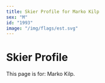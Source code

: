 ```yaml
---
title: Skier Profile for Marko Kilp
sex: "M"
id: "1993"
image: "/img/flags/est.svg" 
---
```


# Skier Profile

This page is for: Marko Kilp.
    